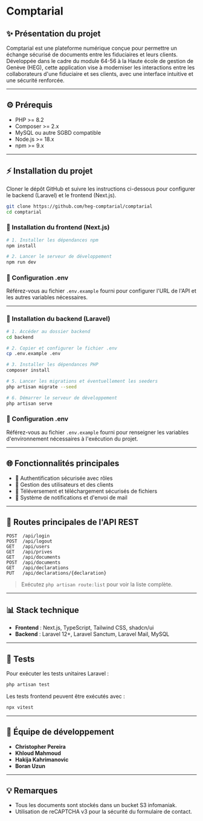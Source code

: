 # Comptarial

## ✨ Présentation du projet

Comptarial est une plateforme numérique conçue pour permettre un échange sécurisé de documents entre les fiduciaires et leurs clients. Développée dans le cadre du module 64-56 à la Haute école de gestion de Genève (HEG), cette application vise à moderniser les interactions entre les collaborateurs d'une fiduciaire et ses clients, avec une interface intuitive et une sécurité renforcée.

---

## ⚙️ Prérequis

- PHP >= 8.2
- Composer >= 2.x
- MySQL ou autre SGBD compatible
- Node.js >= 18.x
- npm >= 9.x

---

## ⚡ Installation du projet

Cloner le dépôt GitHub et suivre les instructions ci-dessous pour configurer le backend (Laravel) et le frontend (Next.js).

```bash
git clone https://github.com/heg-comptarial/comptarial
cd comptarial
```

### 🚀 Installation du frontend (Next.js)

```bash
# 1. Installer les dépendances npm
npm install

# 2. Lancer le serveur de développement
npm run dev
```

### 📅 Configuration .env

Référez-vous au fichier `.env.example` fourni pour configurer l'URL de l'API et les autres variables nécessaires.

---

### 🔧 Installation du backend (Laravel)

```bash
# 1. Accéder au dossier backend
cd backend

# 2. Copier et configurer le fichier .env
cp .env.example .env

# 3. Installer les dépendances PHP
composer install

# 5. Lancer les migrations et éventuellement les seeders
php artisan migrate --seed

# 6. Démarrer le serveur de développement
php artisan serve
```

### 🔐 Configuration .env

Référez-vous au fichier `.env.example` fourni pour renseigner les variables d'environnement nécessaires à l'exécution du projet.

---

## 🌐 Fonctionnalités principales

- 🔐 Authentification sécurisée avec rôles
- 👥 Gestion des utilisateurs et des clients
- 📂 Téléversement et téléchargement sécurisés de fichiers
- 📢 Système de notifications et d'envoi de mail

---

## 🚀 Routes principales de l'API REST

```http
POST  /api/login
POST  /api/logout
GET   /api/users
GET   /api/prives
GET   /api/documents
POST  /api/documents
GET   /api/declarations
PUT   /api/declarations/{declaration}
```

> Exécutez `php artisan route:list` pour voir la liste complète.

---

## 📊 Stack technique

- **Frontend** : Next.js, TypeScript, Tailwind CSS, shadcn/ui
- **Backend** : Laravel 12+, Laravel Sanctum, Laravel Mail, MySQL

---

## 🔧 Tests

Pour exécuter les tests unitaires Laravel :

```bash
php artisan test
```

Les tests frontend peuvent être exécutés avec :

```bash
npx vitest 
```

---

## 📝 Équipe de développement

- **Christopher Pereira**
- **Khloud Mahmoud**
- **Hakija Kahrimanovic**
- **Boran Uzun**

---

## 💡 Remarques

- Tous les documents sont stockés dans un bucket S3 infomaniak.
- Utilisation de reCAPTCHA v3 pour la sécurité du formulaire de contact.
